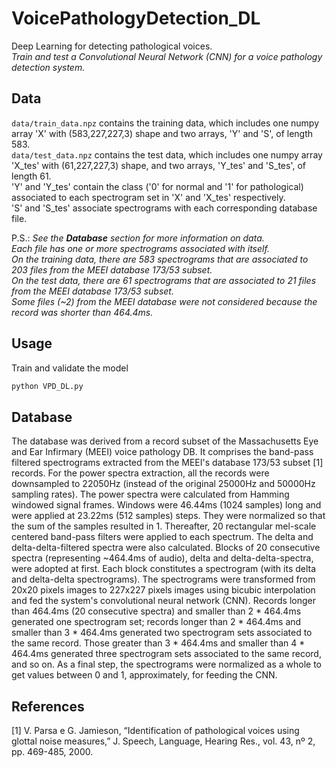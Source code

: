 # VoicePathologyDetection_DL
 Deep Learning for detecting pathological voices.<br>
 <i>Train and test a Convolutional Neural Network (CNN) for a voice pathology detection system.</i>


## Data
`data/train_data.npz` contains the training data, which includes one numpy array 'X' with (583,227,227,3) shape and two arrays, 'Y' and 'S', of length 583.<br>
`data/test_data.npz` contains the test data, which includes one numpy array 'X_tes' with (61,227,227,3) shape, and two arrays, 'Y_tes' and 'S_tes', of length 61.<br>
'Y' and 'Y_tes' contain the class ('0' for normal and '1' for pathological) associated to each spectrogram set in 'X' and 'X_tes' respectively.<br>
'S' and 'S_tes' associate spectrograms with each corresponding database file.

P.S.: <i>See the <b>Database</b> section for more information on data.<br>
Each file has one or more spectrograms associated with itself.<br>
On the training data, there are 583 spectrograms that are associated to 203 files from the MEEI database 173/53 subset.<br>
On the test data, there are 61 spectrograms that are associated to 21 files from the MEEI database 173/53 subset.<br>
Some files (~2) from the MEEI database were not considered because the record was shorter than 464.4ms.</i>


## Usage
Train and validate the model
```bash
python VPD_DL.py
```


## Database
The database was derived from a record subset of the Massachusetts Eye and Ear Infirmary (MEEI) voice pathology DB. It comprises the band-pass filtered spectrograms extracted from the MEEI's database 173/53 subset [1] records. For the power spectra extraction, all the records were downsampled to 22050Hz (instead of the original 25000Hz and 50000Hz sampling rates). The power spectra were calculated from Hamming windowed signal frames. Windows were 46.44ms (1024 samples) long and were applied at 23.22ms (512 samples) steps. They were normalized so that the sum of the samples resulted in 1. Thereafter, 20 rectangular mel-scale centered band-pass filters were applied to each spectrum. The delta and delta-delta-filtered spectra were also calculated. Blocks of 20 consecutive spectra (representing ~464.4ms of audio), delta and delta-delta-spectra, were adopted at first. Each block constitutes a spectrogram (with its delta and delta-delta spectrograms). The spectrograms were transformed from 20x20 pixels images to 227x227 pixels images using bicubic interpolation and fed the system's convolutional neural network (CNN). Records longer than 464.4ms (20 consecutive spectra) and smaller than 2 * 464.4ms generated one spectrogram set; records longer than 2 * 464.4ms and smaller than 3 * 464.4ms generated two spectrogram sets associated to the same record. Those greater than 3 * 464.4ms and smaller than 4 * 464.4ms generated three spectrogram sets associated to the same record, and so on. As a final step, the spectrograms were normalized as a whole to get values between 0 and 1, approximately, for feeding the CNN.


## References
[1] V. Parsa e G. Jamieson, “Identification of pathological voices using glottal noise measures,” J. Speech, Language, Hearing Res., vol. 43, nº 2, pp. 469-485, 2000. 